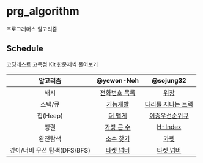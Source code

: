 # prg_algorithm
프로그래머스 알고리즘

## Schedule

코딩테스트 고득점 Kit 한문제씩 풀어보기

|알고리즘|@yewon-Noh|@sojung32|
|:-:|:-:|:-:|
|해시|[전화번호 목록](https://school.programmers.co.kr/learn/courses/30/lessons/42577)|[위장](https://school.programmers.co.kr/learn/courses/30/lessons/42578)|
|스택/큐|[기능개발](https://school.programmers.co.kr/learn/courses/30/lessons/42586)|[다리를 지나는 트럭](https://school.programmers.co.kr/learn/courses/30/lessons/42583)|
|힙(Heep)|[더 맵게](https://school.programmers.co.kr/learn/courses/30/lessons/42626)|[이중우선순위큐](https://school.programmers.co.kr/learn/courses/30/lessons/42628)|
|정렬|[가장 큰 수](https://school.programmers.co.kr/learn/courses/30/lessons/42746)|[H-Index](https://school.programmers.co.kr/learn/courses/30/lessons/42747)|
|완전탐색|[소수 찾기](https://school.programmers.co.kr/learn/courses/30/lessons/42839)|[카펫](https://school.programmers.co.kr/learn/courses/30/lessons/42842)|
|깊이/너비 우선 탐색(DFS/BFS)|[타켓 넘버](https://school.programmers.co.kr/learn/courses/30/lessons/43165)|[타켓 넘버](https://school.programmers.co.kr/learn/courses/30/lessons/43165)|
